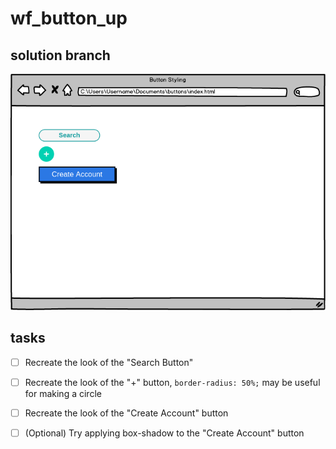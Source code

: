 # wf_button_up

## solution branch

![](buttons.png)

## tasks

- [ ] Recreate the look of the "Search Button"

- [ ] Recreate the look of the "+" button, `border-radius: 50%;` may be useful for making a circle

- [ ] Recreate the look of the "Create Account" button

- [ ] (Optional) Try applying box-shadow to the "Create Account" button